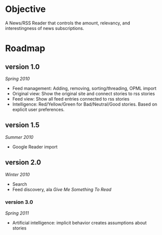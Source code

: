 # Objective #

A News/RSS Reader that controls the amount, relevancy, and interestingness of news subscriptions.

# Roadmap #

## version 1.0 ##

*Spring 2010*

* Feed management: Adding, removing, sorting/threading, OPML import
* Original view: Show the original site and connect stories to rss stories
* Feed view: Show all feed entries connected to rss stories
* Intelligence: Red/Yellow/Green for Bad/Neutral/Good stories. Based on explicit user preferences.

## version 1.5 ##

*Summer 2010*

* Google Reader import

## version 2.0 ##

*Winter 2010*

* Search
* Feed discovery, ala *Give Me Something To Read*

### version 3.0 ###

*Spring 2011*

* Artificial intelligence: implicit behavior creates assumptions about stories
